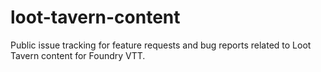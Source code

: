 # loot-tavern-content
Public issue tracking for feature requests and bug reports related to Loot Tavern content for Foundry VTT.
